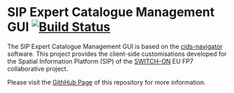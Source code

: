 SIP Expert Catalogue Management GUI [![Build Status](https://ci.cismet.de/view/switch-on/job/switchonproject/job/cids-custom-switchon/job/dev/badge/icon?style=plastic)](https://ci.cismet.de/job/cids-custom-switchon/)
====================

The SIP Expert Catalogue Management GUI is based on the [cids-navigator](https://github.com/cismet/cids-navigator) software. This project provides the client-side customisations developed for the Spatial Information Platform (SIP) of the [SWITCH-ON](http://www.water-switch-on.eu/) EU FP7 collaborative project.

Please visit the [GithHub Page](http://switchonproject.github.io/cids-custom-switchon/) of this repository for more information.
